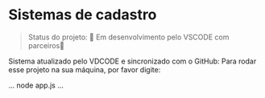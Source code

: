 # Sistemas de cadastro

> Status do projeto: :construction: Em desenvolvimento pelo VSCODE com parceiros:construction:

Sistema atualizado pelo VDCODE e sincronizado com o GitHub:
Para rodar esse projeto na sua máquina, por favor digite:
 
 ...
 node app.js
 ...
